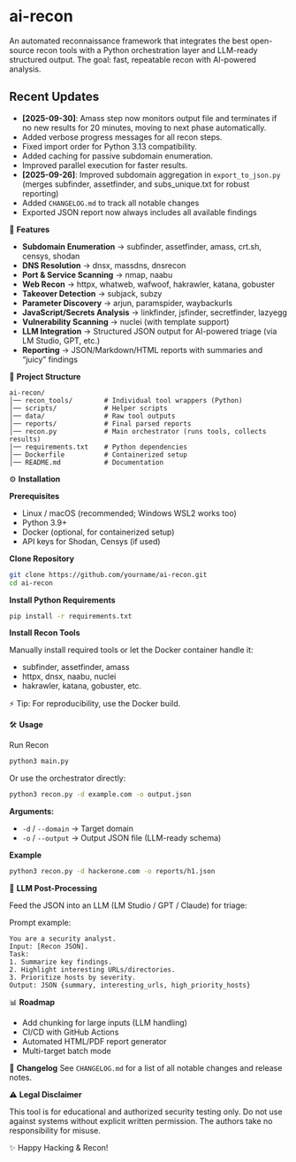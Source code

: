 # ai-recon

An automated reconnaissance framework that integrates the best open-source recon tools with a Python orchestration layer and LLM-ready structured output. The goal: fast, repeatable recon with AI-powered analysis.

## Recent Updates
- **[2025-09-30]**: Amass step now monitors output file and terminates if no new results for 20 minutes, moving to next phase automatically.
- Added verbose progress messages for all recon steps.
- Fixed import order for Python 3.13 compatibility.
- Added caching for passive subdomain enumeration.
- Improved parallel execution for faster results.
- **[2025-09-26]**: Improved subdomain aggregation in `export_to_json.py` (merges subfinder, assetfinder, and subs_unique.txt for robust reporting)
- Added `CHANGELOG.md` to track all notable changes
- Exported JSON report now always includes all available findings

🚀 **Features**

- **Subdomain Enumeration** → subfinder, assetfinder, amass, crt.sh, censys, shodan
- **DNS Resolution** → dnsx, massdns, dnsrecon
- **Port & Service Scanning** → nmap, naabu
- **Web Recon** → httpx, whatweb, wafwoof, hakrawler, katana, gobuster
- **Takeover Detection** → subjack, subzy
- **Parameter Discovery** → arjun, paramspider, waybackurls
- **JavaScript/Secrets Analysis** → linkfinder, jsfinder, secretfinder, lazyegg
- **Vulnerability Scanning** → nuclei (with template support)
- **LLM Integration** → Structured JSON output for AI-powered triage (via LM Studio, GPT, etc.)
- **Reporting** → JSON/Markdown/HTML reports with summaries and “juicy” findings

📂 **Project Structure**

```
ai-recon/
│── recon_tools/        # Individual tool wrappers (Python)
│── scripts/            # Helper scripts
│── data/               # Raw tool outputs
│── reports/            # Final parsed reports
│── recon.py            # Main orchestrator (runs tools, collects results)
│── requirements.txt    # Python dependencies
│── Dockerfile          # Containerized setup
│── README.md           # Documentation
```

⚙️ **Installation**

**Prerequisites**
- Linux / macOS (recommended; Windows WSL2 works too)
- Python 3.9+
- Docker (optional, for containerized setup)
- API keys for Shodan, Censys (if used)

**Clone Repository**
```sh
git clone https://github.com/yourname/ai-recon.git
cd ai-recon
```

**Install Python Requirements**
```sh
pip install -r requirements.txt
```

**Install Recon Tools**

Manually install required tools or let the Docker container handle it:
- subfinder, assetfinder, amass
- httpx, dnsx, naabu, nuclei
- hakrawler, katana, gobuster, etc.

⚡ Tip: For reproducibility, use the Docker build.


🛠 **Usage**


Run Recon
```sh
python3 main.py
```

Or use the orchestrator directly:
```sh
python3 recon.py -d example.com -o output.json
```

**Arguments:**
- `-d` / `--domain` → Target domain
- `-o` / `--output` → Output JSON file (LLM-ready schema)

**Example**
```sh
python3 recon.py -d hackerone.com -o reports/h1.json
```


🤖 **LLM Post-Processing**

Feed the JSON into an LLM (LM Studio / GPT / Claude) for triage:

Prompt example:
```
You are a security analyst.
Input: [Recon JSON].
Task:
1. Summarize key findings.
2. Highlight interesting URLs/directories.
3. Prioritize hosts by severity.
Output: JSON {summary, interesting_urls, high_priority_hosts}
```


📊 **Roadmap**
- Add chunking for large inputs (LLM handling)
- CI/CD with GitHub Actions
- Automated HTML/PDF report generator
- Multi-target batch mode


📄 **Changelog**
See `CHANGELOG.md` for a list of all notable changes and release notes.

⚠️ **Legal Disclaimer**

This tool is for educational and authorized security testing only.
Do not use against systems without explicit written permission.
The authors take no responsibility for misuse.


✨ Happy Hacking & Recon!
